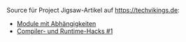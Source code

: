Source für Project Jigsaw-Artikel auf https://techvikings.de:
* [Module mit Abhängigkeiten](https://techvikings.de/home/java-9-module-mit-abhaengigkeiten)
* [Compiler- und Runtime-Hacks #1](https://techvikings.de/home/java-9-compiler-und-runtime-hacks-1)
